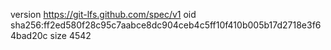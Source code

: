 version https://git-lfs.github.com/spec/v1
oid sha256:ff2ed580f28c95c7aabce8dc904ceb4c5ff10f410b005b17d2718e3f64bad20c
size 4542
